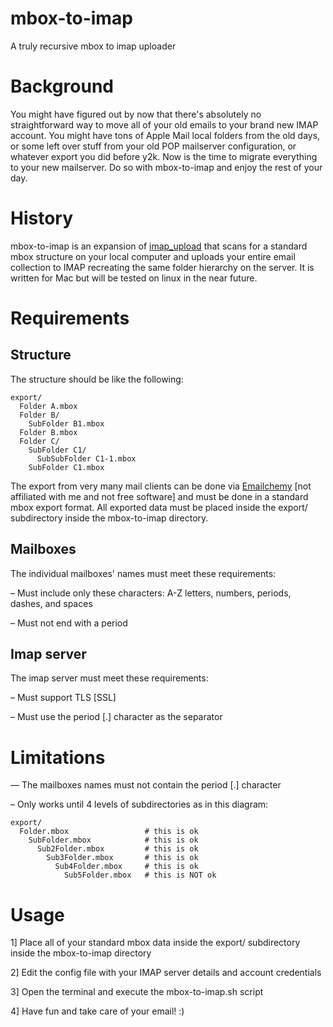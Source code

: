 # mbox-to-imap
A truly recursive mbox to imap uploader

# Background
You might have figured out by now that there's absolutely no straightforward way to move all of your old emails to your brand new IMAP account. You might have tons of Apple Mail local folders from the old days, or some left over stuff from your old POP mailserver configuration, or whatever export you did before y2k. Now is the time to migrate everything to your new mailserver. Do so with mbox-to-imap and enjoy the rest of your day.

# History
mbox-to-imap is an expansion of [imap_upload](https://github.com/rgladwell/imap-upload) that scans for a standard mbox structure on your local computer and uploads your entire email collection to IMAP recreating the same folder hierarchy on the server. It is written for Mac but will be tested on linux in the near future.

# Requirements
## Structure
The structure should be like the following:

```
export/
  Folder A.mbox
  Folder B/
    SubFolder B1.mbox
  Folder B.mbox
  Folder C/
    SubFolder C1/
      SubSubFolder C1-1.mbox
    SubFolder C1.mbox
```

The export from very many mail clients can be done via [Emailchemy](http://weirdkid.com/emailchemy/) [not affiliated with me and not free software] and must be done in a standard mbox export format. All exported data must be placed inside the export/ subdirectory inside the mbox-to-imap directory.

## Mailboxes

The individual mailboxes' names must meet these requirements:

  – Must include only these characters: A-Z letters, numbers, periods, dashes, and spaces
  
  – Must not end with a period

## Imap server

The imap server must meet these requirements:

  – Must support TLS [SSL]

  – Must use the period [.] character as the separator

# Limitations

  — The mailboxes names must not contain the period [.] character

  – Only works until 4 levels of subdirectories as in this diagram:
  
```
export/
  Folder.mbox                 # this is ok
    SubFolder.mbox            # this is ok
      Sub2Folder.mbox         # this is ok
        Sub3Folder.mbox       # this is ok
          Sub4Folder.mbox     # this is ok
            Sub5Folder.mbox   # this is NOT ok
```

# Usage

1] Place all of your standard mbox data inside the export/ subdirectory inside the mbox-to-imap directory

2] Edit the config file with your IMAP server details and account credentials

3] Open the terminal and execute the mbox-to-imap.sh script

4] Have fun and take care of your email! :)
